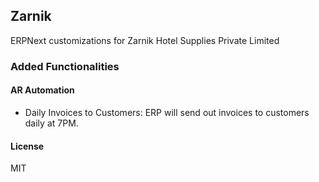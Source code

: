 ## Zarnik

ERPNext customizations for Zarnik Hotel Supplies Private Limited

### Added Functionalities

#### AR Automation
- Daily Invoices to Customers: ERP will send out invoices to customers daily at 7PM.

#### License

MIT